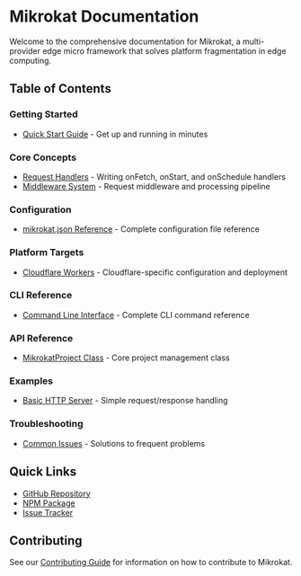 # Mikrokat Documentation

Welcome to the comprehensive documentation for Mikrokat, a multi-provider edge micro framework that solves platform fragmentation in edge computing.

## Table of Contents

### Getting Started
- [Quick Start Guide](./getting-started/quick-start.md) - Get up and running in minutes

### Core Concepts
- [Request Handlers](./core-concepts/handlers.md) - Writing onFetch, onStart, and onSchedule handlers
- [Middleware System](./core-concepts/middleware.md) - Request middleware and processing pipeline

### Configuration
- [mikrokat.json Reference](./configuration/mikrokat-json.md) - Complete configuration file reference

### Platform Targets
- [Cloudflare Workers](./platforms/cloudflare.md) - Cloudflare-specific configuration and deployment

### CLI Reference
- [Command Line Interface](./cli/overview.md) - Complete CLI command reference

### API Reference
- [MikrokatProject Class](./api/mikrokat-project.md) - Core project management class


### Examples
- [Basic HTTP Server](./examples/basic-server.md) - Simple request/response handling

### Troubleshooting
- [Common Issues](./troubleshooting/common-issues.md) - Solutions to frequent problems


## Quick Links

- [GitHub Repository](https://github.com/your-org/mikrokat)
- [NPM Package](https://www.npmjs.com/package/mikrokat)
- [Issue Tracker](https://github.com/your-org/mikrokat/issues)

## Contributing

See our [Contributing Guide](../CONTRIBUTING.md) for information on how to contribute to Mikrokat.